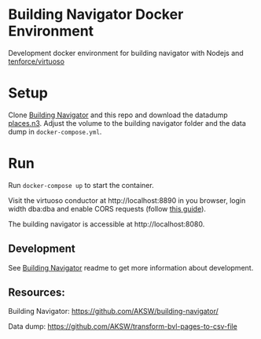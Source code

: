 # Building Navigator Docker Environment

Development docker environment for building navigator with Nodejs and [tenforce/virtuoso](https://hub.docker.com/r/tenforce/virtuoso/)

# Setup

Clone [Building Navigator](https://github.com/AKSW/building-navigator/) and this repo and download the datadump [places.n3](https://github.com/AKSW/transform-bvl-pages-to-csv-file). Adjust the volume to the building navigator folder and the data dump in `docker-compose.yml`.

# Run

Run `docker-compose up` to start the container.

Visit the virtuoso conductor at http://localhost:8890 in you browser, login width dba:dba and enable CORS requests (follow [this guide](https://virtuoso.openlinksw.com/dataspace/doc/dav/wiki/Main/VirtTipsAndTricksCORsEnableSPARQLURLs)).

The building navigator is accessible at http://localhost:8080.

## Development

See [Building Navigator](https://github.com/AKSW/building-navigator/) readme to get more information about development.

## Resources:

Building Navigator: https://github.com/AKSW/building-navigator/

Data dump: https://github.com/AKSW/transform-bvl-pages-to-csv-file
